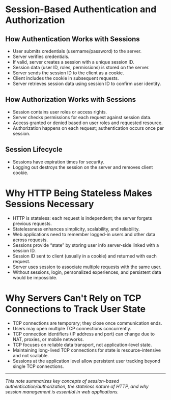 # Session-Based Authentication and Authorization

## How Authentication Works with Sessions
- User submits credentials (username/password) to the server.
- Server verifies credentials.
- If valid, server creates a session with a unique session ID.
- Session data (user ID, roles, permissions) is stored on the server.
- Server sends the session ID to the client as a cookie.
- Client includes the cookie in subsequent requests.
- Server retrieves session data using session ID to confirm user identity.

## How Authorization Works with Sessions
- Session contains user roles or access rights.
- Server checks permissions for each request against session data.
- Access granted or denied based on user roles and requested resource.
- Authorization happens on each request; authentication occurs once per session.

## Session Lifecycle
- Sessions have expiration times for security.
- Logging out destroys the session on the server and removes client cookie.

# Why HTTP Being Stateless Makes Sessions Necessary

- HTTP is stateless: each request is independent; the server forgets previous requests.
- Statelessness enhances simplicity, scalability, and reliability.
- Web applications need to remember logged-in users and other data across requests.
- Sessions provide “state” by storing user info server-side linked with a session ID.
- Session ID sent to client (usually in a cookie) and returned with each request.
- Server uses session to associate multiple requests with the same user.
- Without sessions, login, personalized experiences, and persistent data would be impossible.

# Why Servers Can't Rely on TCP Connections to Track User State

- TCP connections are temporary; they close once communication ends.
- Users may open multiple TCP connections concurrently.
- TCP connection identifiers (IP address and port) can change due to NAT, proxies, or mobile networks.
- TCP focuses on reliable data transport, not application-level state.
- Maintaining long-lived TCP connections for state is resource-intensive and not scalable.
- Sessions at the application level allow persistent user tracking beyond single TCP connections.

---

*This note summarizes key concepts of session-based authentication/authorization, the stateless nature of HTTP, and why session management is essential in web applications.*

